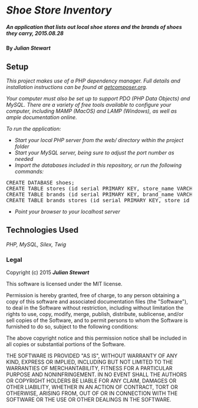 # _Shoe Store Inventory_

##### _An application that lists out local shoe stores and the brands of shoes they carry, 2015.08.28_

#### By _**Julian Stewart**_

## Setup

_This project makes use of a PHP dependency manager. Full details and installation instructions can be found at <a href="https://getcomposer.org">getcomposer.org</a>._

_Your computer must also be set up to support PDO (PHP Data Objects) and MySQL. There are a variety of free tools available to configure your computer, including MAMP (MacOS) and LAMP (Windows), as well as ample documentation online._

_To run the application:_

* _Start your local PHP server from the web/ directory within the project folder_
* _Start your MySQL server, being sure to adjust the port number as needed_
* _Import the databases included in this repository, or run the following commands:_
<pre>
CREATE DATABASE shoes;
CREATE TABLE stores (id serial PRIMARY KEY, store_name VARCHAR (255));
CREATE TABLE brands (id serial PRIMARY KEY, brand_name VARCHAR (255));
CREATE TABLE brands_stores (id serial PRIMARY KEY, store_id INT, brand_id INT);
</pre>
* _Point your browser to your localhost server_

## Technologies Used

_PHP, MySQL, Silex, Twig_

### Legal

Copyright (c) 2015 **_Julian Stewart_**

This software is licensed under the MIT license.

Permission is hereby granted, free of charge, to any person obtaining a copy
of this software and associated documentation files (the "Software"), to deal
in the Software without restriction, including without limitation the rights
to use, copy, modify, merge, publish, distribute, sublicense, and/or sell
copies of the Software, and to permit persons to whom the Software is
furnished to do so, subject to the following conditions:

The above copyright notice and this permission notice shall be included in
all copies or substantial portions of the Software.

THE SOFTWARE IS PROVIDED "AS IS", WITHOUT WARRANTY OF ANY KIND, EXPRESS OR
IMPLIED, INCLUDING BUT NOT LIMITED TO THE WARRANTIES OF MERCHANTABILITY,
FITNESS FOR A PARTICULAR PURPOSE AND NONINFRINGEMENT. IN NO EVENT SHALL THE
AUTHORS OR COPYRIGHT HOLDERS BE LIABLE FOR ANY CLAIM, DAMAGES OR OTHER
LIABILITY, WHETHER IN AN ACTION OF CONTRACT, TORT OR OTHERWISE, ARISING FROM,
OUT OF OR IN CONNECTION WITH THE SOFTWARE OR THE USE OR OTHER DEALINGS IN
THE SOFTWARE.
